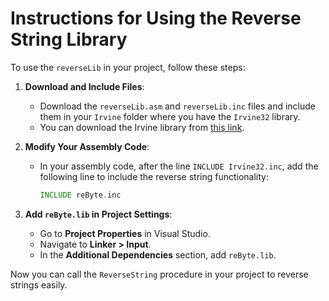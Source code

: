 # Instructions for Using the Reverse String Library

To use the `reverseLib` in your project, follow these steps:

1. **Download and Include Files**:  
   - Download the `reverseLib.asm` and `reverseLib.inc` files and include them in your `Irvine` folder where you have the `Irvine32` library.
   - You can download the Irvine library from [this link](https://github.com/Zain-Zameer/irvine).

2. **Modify Your Assembly Code**:  
   - In your assembly code, after the line `INCLUDE Irvine32.inc`, add the following line to include the reverse string functionality:
     ```asm
     INCLUDE reByte.inc
     ```

3. **Add `reByte.lib` in Project Settings**:  
   - Go to **Project Properties** in Visual Studio.
   - Navigate to **Linker > Input**.
   - In the **Additional Dependencies** section, add `reByte.lib`.

Now you can call the `ReverseString` procedure in your project to reverse strings easily.
